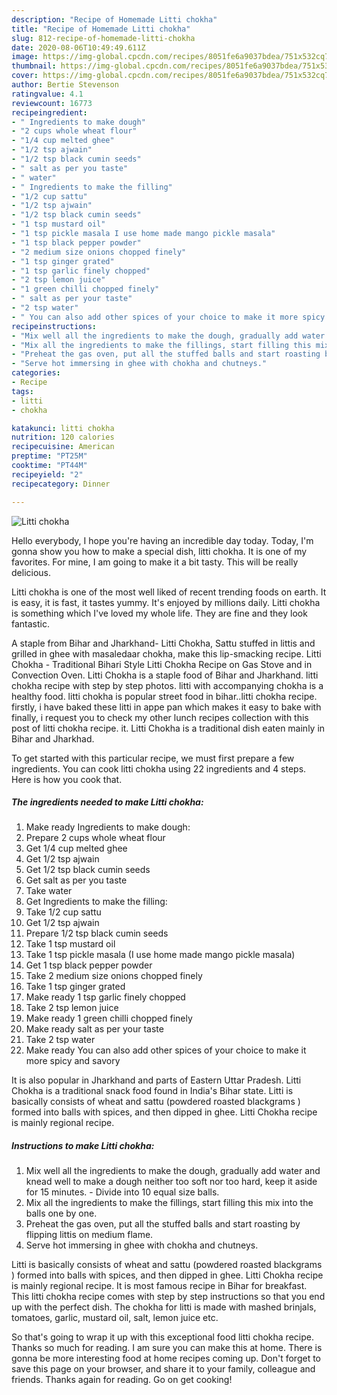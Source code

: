 ```yaml
---
description: "Recipe of Homemade Litti chokha"
title: "Recipe of Homemade Litti chokha"
slug: 812-recipe-of-homemade-litti-chokha
date: 2020-08-06T10:49:49.611Z
image: https://img-global.cpcdn.com/recipes/8051fe6a9037bdea/751x532cq70/litti-chokha-recipe-main-photo.jpg
thumbnail: https://img-global.cpcdn.com/recipes/8051fe6a9037bdea/751x532cq70/litti-chokha-recipe-main-photo.jpg
cover: https://img-global.cpcdn.com/recipes/8051fe6a9037bdea/751x532cq70/litti-chokha-recipe-main-photo.jpg
author: Bertie Stevenson
ratingvalue: 4.1
reviewcount: 16773
recipeingredient:
- " Ingredients to make dough"
- "2 cups whole wheat flour"
- "1/4 cup melted ghee"
- "1/2 tsp ajwain"
- "1/2 tsp black cumin seeds"
- " salt as per you taste"
- " water"
- " Ingredients to make the filling"
- "1/2 cup sattu"
- "1/2 tsp ajwain"
- "1/2 tsp black cumin seeds"
- "1 tsp mustard oil"
- "1 tsp pickle masala I use home made mango pickle masala"
- "1 tsp black pepper powder"
- "2 medium size onions chopped finely"
- "1 tsp ginger grated"
- "1 tsp garlic finely chopped"
- "2 tsp lemon juice"
- "1 green chilli chopped finely"
- " salt as per your taste"
- "2 tsp water"
- " You can also add other spices of your choice to make it more spicy and savory"
recipeinstructions:
- "Mix well all the ingredients to make the dough, gradually add water and knead well to make a dough neither too soft nor too hard, keep it aside for 15 minutes.  Divide into 10 equal size balls."
- "Mix all the ingredients to make the fillings, start filling this mix into the balls one by one."
- "Preheat the gas oven, put all the stuffed balls and start roasting by flipping littis on medium flame."
- "Serve hot immersing in ghee with chokha and chutneys."
categories:
- Recipe
tags:
- litti
- chokha

katakunci: litti chokha 
nutrition: 120 calories
recipecuisine: American
preptime: "PT25M"
cooktime: "PT44M"
recipeyield: "2"
recipecategory: Dinner

---
```



![Litti chokha](https://img-global.cpcdn.com/recipes/8051fe6a9037bdea/751x532cq70/litti-chokha-recipe-main-photo.jpg)

Hello everybody, I hope you're having an incredible day today. Today, I'm gonna show you how to make a special dish, litti chokha. It is one of my favorites. For mine, I am going to make it a bit tasty. This will be really delicious.

Litti chokha is one of the most well liked of recent trending foods on earth. It is easy, it is fast, it tastes yummy. It's enjoyed by millions daily. Litti chokha is something which I've loved my whole life. They are fine and they look fantastic.

A staple from Bihar and Jharkhand- Litti Chokha, Sattu stuffed in littis and grilled in ghee with masaledaar chokha, make this lip-smacking recipe. Litti Chokha - Traditional Bihari Style Litti Chokha Recipe on Gas Stove and in Convection Oven. Litti Chokha is a staple food of Bihar and Jharkhand. litti chokha recipe with step by step photos. litti with accompanying chokha is a healthy food. litti chokha is popular street food in bihar..litti chokha recipe. firstly, i have baked these litti in appe pan which makes it easy to bake with finally, i request you to check my other lunch recipes collection with this post of litti chokha recipe. it. Litti Chokha is a traditional dish eaten mainly in Bihar and Jharkhad.


To get started with this particular recipe, we must first prepare a few ingredients. You can cook litti chokha using 22 ingredients and 4 steps. Here is how you cook that.

<!--inarticleads1-->

##### The ingredients needed to make Litti chokha:

1. Make ready  Ingredients to make dough:
1. Prepare 2 cups whole wheat flour
1. Get 1/4 cup melted ghee
1. Get 1/2 tsp ajwain
1. Get 1/2 tsp black cumin seeds
1. Get  salt as per you taste
1. Take  water
1. Get  Ingredients to make the filling:
1. Take 1/2 cup sattu
1. Get 1/2 tsp ajwain
1. Prepare 1/2 tsp black cumin seeds
1. Take 1 tsp mustard oil
1. Take 1 tsp pickle masala (I use home made mango pickle masala)
1. Get 1 tsp black pepper powder
1. Take 2 medium size onions chopped finely
1. Take 1 tsp ginger grated
1. Make ready 1 tsp garlic finely chopped
1. Take 2 tsp lemon juice
1. Make ready 1 green chilli chopped finely
1. Make ready  salt as per your taste
1. Take 2 tsp water
1. Make ready  You can also add other spices of your choice to make it more spicy and savory


It is also popular in Jharkhand and parts of Eastern Uttar Pradesh. Litti Chokha is a traditional snack food found in India&#39;s Bihar state. Litti is basically consists of wheat and sattu (powdered roasted blackgrams ) formed into balls with spices, and then dipped in ghee. Litti Chokha recipe is mainly regional recipe. 

<!--inarticleads2-->

##### Instructions to make Litti chokha:

1. Mix well all the ingredients to make the dough, gradually add water and knead well to make a dough neither too soft nor too hard, keep it aside for 15 minutes.  - Divide into 10 equal size balls.
1. Mix all the ingredients to make the fillings, start filling this mix into the balls one by one.
1. Preheat the gas oven, put all the stuffed balls and start roasting by flipping littis on medium flame.
1. Serve hot immersing in ghee with chokha and chutneys.


Litti is basically consists of wheat and sattu (powdered roasted blackgrams ) formed into balls with spices, and then dipped in ghee. Litti Chokha recipe is mainly regional recipe. It is most famous recipe in Bihar for breakfast. This litti chokha recipe comes with step by step instructions so that you end up with the perfect dish. The chokha for litti is made with mashed brinjals, tomatoes, garlic, mustard oil, salt, lemon juice etc. 

So that's going to wrap it up with this exceptional food litti chokha recipe. Thanks so much for reading. I am sure you can make this at home. There is gonna be more interesting food at home recipes coming up. Don't forget to save this page on your browser, and share it to your family, colleague and friends. Thanks again for reading. Go on get cooking!
